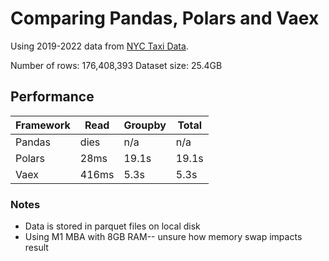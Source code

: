 # Comparing Pandas, Polars and Vaex

Using 2019-2022 data from [NYC Taxi Data](https://www.nyc.gov/site/tlc/about/tlc-trip-record-data.page).

Number of rows: 176,408,393
Dataset size: 25.4GB

## Performance

|Framework|Read|Groupby|Total
|---|---|---|---|
|Pandas|dies|n/a|n/a|
|Polars|28ms|19.1s|19.1s|
|Vaex|416ms|5.3s|5.3s|

### Notes

- Data is stored in parquet files on local disk
- Using M1 MBA with 8GB RAM-- unsure how memory swap impacts result